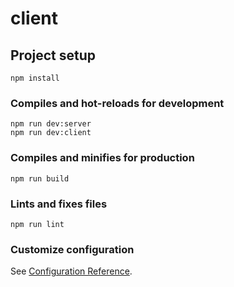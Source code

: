 # client

## Project setup
```
npm install
```

### Compiles and hot-reloads for development
```
npm run dev:server
npm run dev:client
```

### Compiles and minifies for production
```
npm run build
```

### Lints and fixes files
```
npm run lint
```

### Customize configuration
See [Configuration Reference](https://cli.vuejs.org/config/).
